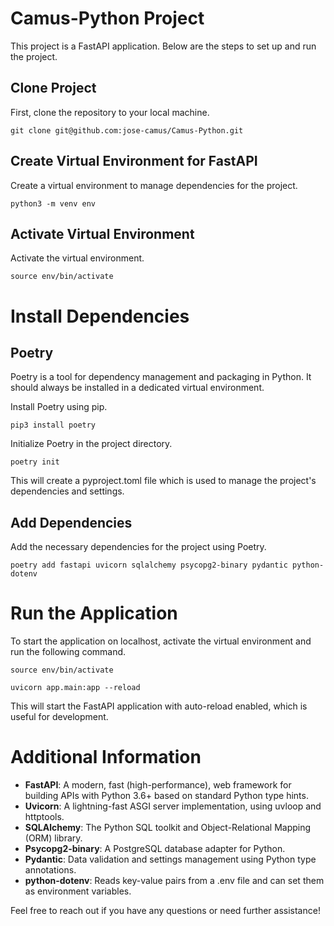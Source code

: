 # Camus-Python Project

This project is a FastAPI application. Below are the steps to set up and run the project.

## Clone Project

First, clone the repository to your local machine.

```
git clone git@github.com:jose-camus/Camus-Python.git
```

## Create Virtual Environment for FastAPI
Create a virtual environment to manage dependencies for the project.

```
python3 -m venv env
```

## Activate Virtual Environment
Activate the virtual environment.

```
source env/bin/activate
```

# Install Dependencies
## Poetry
Poetry is a tool for dependency management and packaging in Python. It should always be installed in a dedicated virtual environment.

Install Poetry using pip.

```
pip3 install poetry
```

Initialize Poetry in the project directory.

```
poetry init
```

This will create a pyproject.toml file which is used to manage the project's dependencies and settings.


## Add Dependencies
Add the necessary dependencies for the project using Poetry.

```
poetry add fastapi uvicorn sqlalchemy psycopg2-binary pydantic python-dotenv
```

# Run the Application
To start the application on localhost, activate the virtual environment and run the following command.

```
source env/bin/activate

uvicorn app.main:app --reload
```

This will start the FastAPI application with auto-reload enabled, which is useful for development.


# Additional Information

- **FastAPI**: A modern, fast (high-performance), web framework for building APIs with Python 3.6+ based on standard Python type hints.
- **Uvicorn**: A lightning-fast ASGI server implementation, using uvloop and httptools.
- **SQLAlchemy**: The Python SQL toolkit and Object-Relational Mapping (ORM) library.
- **Psycopg2-binary**: A PostgreSQL database adapter for Python.
- **Pydantic**: Data validation and settings management using Python type annotations.
- **python-dotenv**: Reads key-value pairs from a .env file and can set them as environment variables.

Feel free to reach out if you have any questions or need further assistance!
